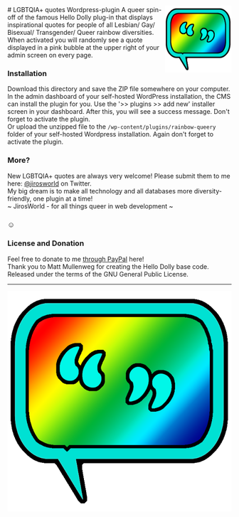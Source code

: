 <img src="lgbtqia-quotes-logo.png" align="right" height="150" width="150" > 
# LGBTQIA+ quotes Wordpress-plugin
A queer spin-off of the famous Hello Dolly plug-in that displays inspirational quotes for people of all Lesbian/ Gay/ Bisexual/ Transgender/ Queer rainbow diversities. When activated you will randomly see a quote displayed in a pink bubble at the upper right of your admin screen on every page.  

### Installation

Download this directory and save the ZIP file somewhere on your computer. In the admin dashboard of your self-hosted WordPress installation, the CMS can install the plugin for you. Use the '>> plugins >> add new' installer screen in your dashboard. After this, you will see a success message. Don't forget to activate the plugin.  
Or upload the unzipped file to the `/wp-content/plugins/rainbow-queery` folder of your self-hosted Wordpress installation. Again don't forget to activate the plugin.

### More?

New LGBTQIA+ quotes are always very welcome! Please submit them to me here: [@jirosworld](http://twitter.com/jirosworld) on Twitter.  
My big dream is to make all technology and all databases more diversity-friendly, one plugin at a time!  
~ JirosWorld - for all things queer in web development ~

### ☺
### License and Donation

Feel free to donate to me [through PayPal](https://www.paypal.me/jirosworld) here!  
Thank you to Matt Mullenweg for creating the Hello Dolly base code. Released under the terms of the GNU General Public License.

---
  
  
![Logo icon](lgbtqia-quotes-logo.png "lgbtqia-quotes-logo")
